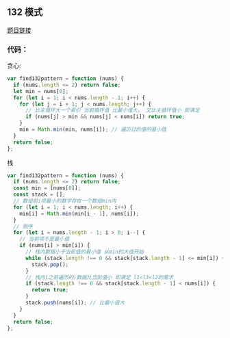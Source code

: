 <!--
 * @Author: “liwx” “1258598654qq.com”
 * @Date: 2024-08-19 14:21:14
 * @LastEditors: “liwx” “1258598654qq.com”
 * @LastEditTime: 2024-08-19 14:21:27
 * @FilePath: \vuepress-starter\docs\algorithm\middle\132模式.md
 * @Description: 这是默认设置,请设置`customMade`, 打开koroFileHeader查看配置 进行设置: https://github.com/OBKoro1/koro1FileHeader/wiki/%E9%85%8D%E7%BD%AE
-->

## **132 模式**

[题目链接](https://leetcode.cn/problems/132-pattern/)

### 代码：

贪心:

```js
var find132pattern = function (nums) {
  if (nums.length <= 2) return false;
  let min = nums[0];
  for (let i = 1; i < nums.length - 1; i++) {
    for (let j = i + 1; j < nums.length; j++) {
      // 比主循环大一个索引 当前循环值 比最小值大， 又比主循环值小 即满足
      if (nums[j] > min && nums[j] < nums[i]) return true;
    }
    min = Math.min(min, nums[i]); // 遍历过的值的最小值
  }
  return false;
};
```

栈

```js
var find132pattern = function (nums) {
  if (nums.length <= 2) return false;
  const min = [nums[0]];
  const stack = [];
  // 数组前i项最小的数字存在一个数组min内
  for (let i = 1; i < nums.length; i++) {
    min[i] = Math.min(min[i - 1], nums[i]);
  }
  // 倒序
  for (let i = nums.length - 1; i > 0; i--) {
    // 当前项不是最小值
    if (nums[i] > min[i]) {
      // 栈内数据小于当前值的最小值 从min的大值开始
      while (stack.length !== 0 && stack[stack.length - 1] <= min[i]) {
        stack.pop();
      }
      // 栈内(之前遍历的)数据比当前值小 即满足 l1<l3<l2的需求
      if (stack.length !== 0 && stack[stack.length - 1] < nums[i]) {
        return true;
      }
      stack.push(nums[i]); // 比最小值大
    }
  }
  return false;
};
```
